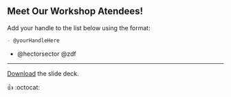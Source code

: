 ## Meet Our Workshop Atendees!

Add your handle to the list below using the format:

```md
- @yourHandleHere
```

- @hectorsector
  @zdf
---

[Download](nicar.pdf) the slide deck.

:+1: :octocat:
